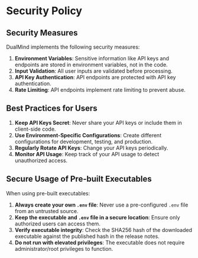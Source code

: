 # Security Policy

## Security Measures

DualMind implements the following security measures:

1. **Environment Variables**: Sensitive information like API keys and endpoints are stored in environment variables, not in the code.
2. **Input Validation**: All user inputs are validated before processing.
3. **API Key Authentication**: API endpoints are protected with API key authentication.
4. **Rate Limiting**: API endpoints implement rate limiting to prevent abuse.

## Best Practices for Users

1. **Keep API Keys Secret**: Never share your API keys or include them in client-side code.
2. **Use Environment-Specific Configurations**: Create different configurations for development, testing, and production.
3. **Regularly Rotate API Keys**: Change your API keys periodically.
4. **Monitor API Usage**: Keep track of your API usage to detect unauthorized access.

## Secure Usage of Pre-built Executables

When using pre-built executables:

1. **Always create your own `.env` file**: Never use a pre-configured `.env` file from an untrusted source.
2. **Keep the executable and `.env` file in a secure location**: Ensure only authorized users can access them.
3. **Verify executable integrity**: Check the SHA256 hash of the downloaded executable against the published hash in the release notes.
4. **Do not run with elevated privileges**: The executable does not require administrator/root privileges to function. 